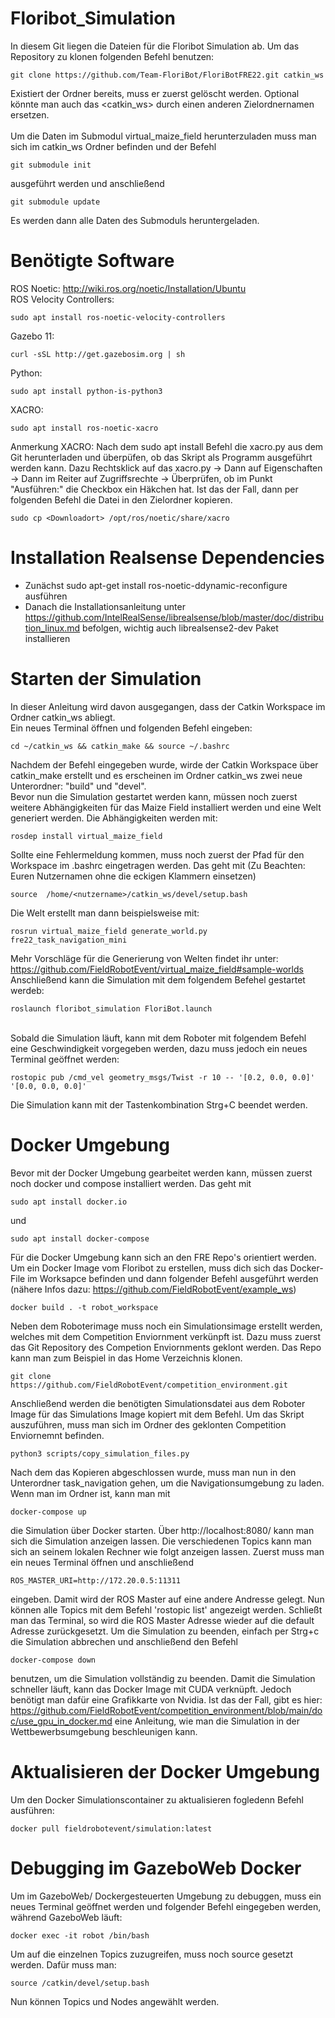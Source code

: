 # Floribot_Simulation

In diesem Git liegen die Dateien für die Floribot Simulation ab.
Um das Repository zu klonen folgenden Befehl benutzen:

    git clone https://github.com/Team-FloriBot/FloriBotFRE22.git catkin_ws

Existiert der Ordner bereits, muss er zuerst gelöscht werden. Optional könnte man auch das <catkin_ws> durch einen anderen Zielordnernamen ersetzen.<br>
<br>
Um die Daten im Submodul virtual_maize_field herunterzuladen muss man sich im catkin_ws Ordner befinden und der Befehl

    git submodule init
    
ausgeführt werden und anschließend

    git submodule update
    
Es werden dann alle Daten des Submoduls heruntergeladen. 

# Benötigte Software
ROS Noetic: http://wiki.ros.org/noetic/Installation/Ubuntu <br>
ROS Velocity Controllers: 

    sudo apt install ros-noetic-velocity-controllers
    
Gazebo 11: 

    curl -sSL http://get.gazebosim.org | sh
    
Python: 

    sudo apt install python-is-python3
    
XACRO:

    sudo apt install ros-noetic-xacro
    
Anmerkung XACRO: Nach dem sudo apt install Befehl die xacro.py aus dem Git herunterladen und überpüfen, ob das Skript als Programm ausgeführt werden kann. Dazu Rechtsklick auf das xacro.py -> Dann auf Eigenschaften -> Dann im Reiter auf Zugriffsrechte ->  Überprüfen, ob im Punkt "Ausführen:" die Checkbox ein Häkchen hat. Ist das der Fall, dann per folgenden Befehl die Datei in den Zielordner kopieren.

    sudo cp <Downloadort> /opt/ros/noetic/share/xacro 

# Installation Realsense Dependencies

-	Zunächst sudo apt-get install ros-noetic-ddynamic-reconfigure ausführen
-	Danach die Installationsanleitung unter https://github.com/IntelRealSense/librealsense/blob/master/doc/distribution_linux.md befolgen, wichtig auch librealsense2-dev Paket installieren

# Starten der Simulation
In dieser Anleitung wird davon ausgegangen, dass der Catkin Workspace im Ordner catkin_ws abliegt. <br>
Ein neues Terminal öffnen und folgenden Befehl eingeben:

    cd ~/catkin_ws && catkin_make && source ~/.bashrc 

Nachdem der Befehl eingegeben wurde, wirde der Catkin Workspace über catkin_make erstellt und es erscheinen im Ordner catkin_ws zwei neue Unterordner: "build" und "devel". <br>
Bevor nun die Simulation gestartet werden kann, müssen noch zuerst weitere Abhängigkeiten für das Maize Field installiert werden und eine Welt generiert werden. Die Abhängigkeiten werden mit:

    rosdep install virtual_maize_field
    
Sollte eine Fehlermeldung kommen, muss noch zuerst der Pfad für den Workspace im .bashrc eingetragen werden. Das geht mit (Zu Beachten: Euren Nutzernamen ohne die eckigen Klammern einsetzen)

    source  /home/<nutzername>/catkin_ws/devel/setup.bash 
 
Die Welt erstellt man dann beispielsweise mit:

    rosrun virtual_maize_field generate_world.py fre22_task_navigation_mini

Mehr Vorschläge für die Generierung von Welten findet ihr unter: https://github.com/FieldRobotEvent/virtual_maize_field#sample-worlds
<br>
Anschließend kann die Simulation mit dem folgendem Befehel gestartet werdeb:

    roslaunch floribot_simulation FloriBot.launch 

<br>
Sobald die Simulation läuft, kann mit dem Roboter mit folgendem Befehl eine Geschwindigkeit vorgegeben werden, dazu muss jedoch ein neues Terminal geöffnet werden: 

    rostopic pub /cmd_vel geometry_msgs/Twist -r 10 -- '[0.2, 0.0, 0.0]' '[0.0, 0.0, 0.0]' 
    
Die Simulation kann mit der Tastenkombination Strg+C beendet werden. 

# Docker Umgebung
Bevor mit der Docker Umgebung gearbeitet werden kann, müssen zuerst noch docker und compose installiert werden. Das geht mit 

    sudo apt install docker.io
    
und 

    sudo apt install docker-compose

Für die Docker Umgebung kann sich an den FRE Repo's orientiert werden. Um ein Docker Image vom Floribot zu erstellen, muss dich sich das Docker-File im Worksapce befinden und dann folgender Befehl ausgeführt werden (nähere Infos dazu: https://github.com/FieldRobotEvent/example_ws)

    docker build . -t robot_workspace

Neben dem Roboterimage muss noch ein Simulationsimage erstellt werden, welches mit dem Competition Enviornment verkünpft ist. Dazu muss zuerst das Git Repository des Competion Enviornments geklont werden. Das Repo kann man zum Beispiel in das Home Verzeichnis klonen.

    git clone https://github.com/FieldRobotEvent/competition_environment.git
    
Anschließend werden die benötigten Simulationsdatei aus dem Roboter Image für das Simulations Image kopiert mit dem Befehl. Um das Skript auszuführen, muss man sich im Ordner des geklonten Competition Enviornemnt befinden.

    python3 scripts/copy_simulation_files.py
    
Nach dem das Kopieren abgeschlossen wurde, muss man nun in den Unterordner task_navigation gehen, um die Navigationsumgebung zu laden. Wenn man im Ordner ist, kann man mit

    docker-compose up
    
die Simulation über Docker starten. Über http://localhost:8080/ kann man sich die Simulation anzeigen lassen. Die verschiedenen Topics kann man sich an seinem lokalen Rechner wie folgt anzeigen lassen. Zuerst muss man ein neues Terminal öffnen und anschließend 

    ROS_MASTER_URI=http://172.20.0.5:11311
    
eingeben. Damit wird der ROS Master auf eine andere Andresse gelegt. Nun können alle Topics mit dem Befehl 'rostopic list' angezeigt werden. Schließt man das Terminal, so wird die ROS Master Adresse wieder auf die default Adresse zurückgesetzt. Um die Simulation zu beenden, einfach per Strg+c die Simulation abbrechen und anschließend den Befehl

    docker-compose down
    
benutzen, um die Simulation vollständig zu beenden. Damit die Simulation schneller läuft, kann das Docker Image mit CUDA verknüpft. Jedoch benötigt man dafür eine Grafikkarte von Nvidia. Ist das der Fall, gibt es hier: https://github.com/FieldRobotEvent/competition_environment/blob/main/doc/use_gpu_in_docker.md eine Anleitung, wie man die Simulation in der Wettbewerbsumgebung beschleunigen kann. 

# Aktualisieren der Docker Umgebung
Um den Docker Simulationscontainer zu aktualisieren fogledenn Befehl ausführen: 

    docker pull fieldrobotevent/simulation:latest
    
# Debugging im GazeboWeb Docker 
Um im GazeboWeb/ Dockergesteuerten Umgebung zu debuggen, muss ein neues Terminal geöffnet werden und folgender Befehl eingegeben werden, während GazeboWeb läuft:

    docker exec -it robot /bin/bash
    
Um auf die einzelnen Topics zuzugreifen, muss noch source gesetzt werden. Dafür muss man:

    source /catkin/devel/setup.bash
    
Nun können Topics und Nodes angewählt werden.
